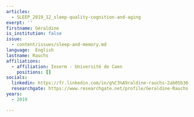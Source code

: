 ```yaml
---
articles:
  - SLEEP_2019_12_sleep-quality-cognition-and-aging
exerpt: ''
firstname: Géraldine
is_institution: false
issue:
  - content/issues/sleep-and-memory.md
language:  English
lastname: Rauchs
affiliations:
  - affiliation: Inserm - Université de Caen
    positions: []
socials:
  linkedin: https://fr.linkedin.com/in/g%C3%A9raldine-rauchs-2ab05b36
  researchgate: https://www.researchgate.net/profile/Geraldine-Rauchs
years:
  - 2019

---
```

